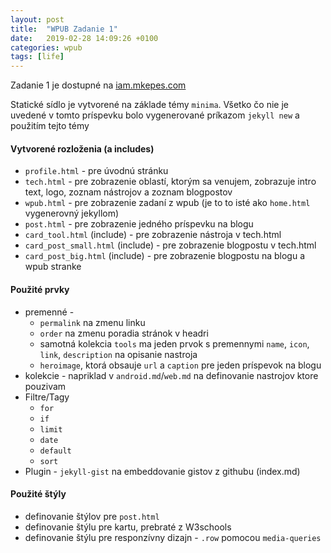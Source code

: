 ```yaml
---
layout: post
title:  "WPUB Zadanie 1"
date:   2019-02-28 14:09:26 +0100
categories: wpub
tags: [life]
---
```


Zadanie 1 je dostupné na [iam.mkepes.com](https://iam.mkepes.com)

Statické sídlo je vytvorené na základe témy `minima`. Všetko čo nie je uvedené v tomto príspevku bolo vygenerované príkazom `jekyll new` a použitím tejto témy

#### Vytvorené rozloženia (a includes)
- `profile.html` - pre úvodnú stránku
- `tech.html` - pre zobrazenie oblastí, ktorým sa venujem, zobrazuje intro text, logo, zoznam nástrojov a zoznam blogpostov
- `wpub.html` - pre zobrazenie zadaní z wpub (je to to isté ako `home.html` vygenerovný jekyllom)
- `post.html` - pre zobrazenie jedného príspevku na blogu
- `card_tool.html` (include) - pre zobrazenie nástroja v tech.html
- `card_post_small.html` (include) - pre zobrazenie blogpostu v tech.html
- `card_post_big.html` (include) - pre zobrazenie blogpostu na blogu a wpub stranke

#### Použité prvky
- premenné - 
    - `permalink` na zmenu linku
    - `order` na zmenu poradia stránok v headri
    - samotná kolekcia `tools` ma jeden prvok s premennymi `name`, `icon`, `link`, `description` na opisanie nastroja
    - `heroimage`, ktorá obsauje `url` a `caption` pre jeden príspevok na blogu
- kolekcie - napriklad v `android.md`/`web.md` na definovanie nastrojov ktore pouzivam
- Filtre/Tagy 
    - `for`
    - `if`
    - `limit`
    - `date`
    - `default`
    - `sort`
- Plugin - `jekyll-gist` na embeddovanie gistov z githubu (index.md)

#### Použité štýly
- definovanie štýlov pre `post.html` 
- definovanie štýlu pre kartu, prebraté z W3schools
- definovanie štýlu pre responzívny dizajn - `.row` pomocou `media-queries`
